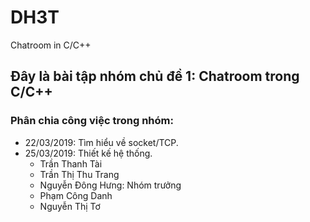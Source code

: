 # DH3T
Chatroom in C/C++
## Đây là bài tập nhóm chủ đề 1: Chatroom trong C/C++
### Phân chia công việc trong nhóm: 
* 22/03/2019: Tìm hiểu về socket/TCP.
* 25/03/2019: Thiết kế hệ thống.
  - Trần Thanh Tài
  - Trần Thị Thu Trang
  - Nguyễn Đông Hưng: Nhóm trưởng
  - Phạm Công Danh
  - Nguyễn Thị Tơ 
